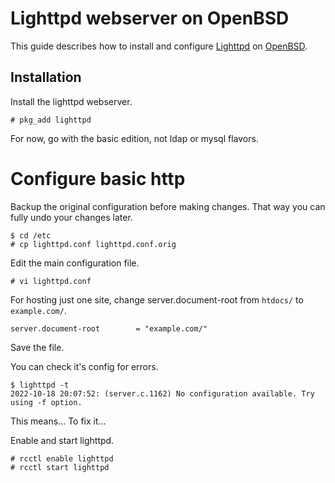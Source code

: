 # Lighttpd webserver on OpenBSD

This guide describes how to install and configure
[Lighttpd](https://lighttpd.net) on [OpenBSD](https://openbsd.org).


## Installation

Install the lighttpd webserver.

```
# pkg_add lighttpd
```

For now, go with the basic edition, not ldap or mysql flavors.


# Configure basic http

Backup the original configuration before making changes. That way you
can fully undo your changes later.

```
$ cd /etc
# cp lighttpd.conf lighttpd.conf.orig
```

Edit the main configuration file.

```
# vi lighttpd.conf
```

For hosting just one site, change server.document-root from `htdocs/`
to `example.com/`.

```
server.document-root        = "example.com/"
```

Save the file.

You can check it's config for errors.

```
$ lighttpd -t
2022-10-18 20:07:52: (server.c.1162) No configuration available. Try
using -f option.
```

This means... To fix it... 

Enable and start lighttpd.

```
# rcctl enable lighttpd
# rcctl start lighttpd
```

